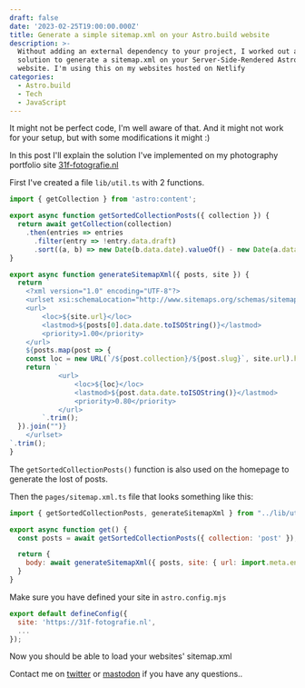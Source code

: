 ```yaml
---
draft: false
date: '2023-02-25T19:00:00.000Z'
title: Generate a simple sitemap.xml on your Astro.build website
description: >-
  Without adding an external dependency to your project, I worked out a simple
  solution to generate a sitemap.xml on your Server-Side-Rendered Astro.build
  website. I'm using this on my websites hosted on Netlify
categories:
  - Astro.build
  - Tech
  - JavaScript
---
```


It might not be perfect code, I'm well aware of that. And it might not work for your setup, but with some modifications it might :)

In this post I'll explain the solution I've implemented on my photography portfolio site [31f-fotografie.nl](https://31f-fotografie.nl "Link to 31f-fotografie.nl website")

First I've created a file `lib/util.ts` with 2 functions.

```javascript
import { getCollection } from 'astro:content';

export async function getSortedCollectionPosts({ collection }) {
  return await getCollection(collection)
    .then(entries => entries
      .filter(entry => !entry.data.draft)
      .sort((a, b) => new Date(b.data.date).valueOf() - new Date(a.data.date).valueOf()));
}

export async function generateSitemapXml({ posts, site }) {
  return `
    <?xml version="1.0" encoding="UTF-8"?>
    <urlset xsi:schemaLocation="http://www.sitemaps.org/schemas/sitemap/0.9 http://www.sitemaps.org/schemas/sitemap/0.9/sitemap.xsd" xmlns="http://www.sitemaps.org/schemas/sitemap/0.9" xmlns:xsi="http://www.w3.org/2001/XMLSchema-instance">
    <url>
        <loc>${site.url}</loc>
        <lastmod>${posts[0].data.date.toISOString()}</lastmod>
        <priority>1.00</priority>
    </url>
    ${posts.map(post => {
    const loc = new URL(`/${post.collection}/${post.slug}`, site.url).href;
    return `
            <url>
                <loc>${loc}</loc>
                <lastmod>${post.data.date.toISOString()}</lastmod>
                <priority>0.80</priority>
            </url>
        `.trim();
  }).join("")}
    </urlset>
`.trim();
}
```

The `getSortedCollectionPosts()` function is also used on the homepage to generate the lost of posts.

Then the `pages/sitemap.xml.ts` file that looks something like this:

```javascript
import { getSortedCollectionPosts, generateSitemapXml } from "../lib/util";

export async function get() {
  const posts = await getSortedCollectionPosts({ collection: 'post' });

  return {
    body: await generateSitemapXml({ posts, site: { url: import.meta.env.SITE } })
  }
}
```

Make sure you have defined your site in `astro.config.mjs`

```javascript
export default defineConfig({
  site: 'https://31f-fotografie.nl',
  ...
});
```

Now you should be able to load your websites' sitemap.xml

Contact me on [twitter](https://twitter.com/jvwissen "Link to twitter profile of @jvwissen") or [mastodon](https://mastodon.social/@jeroenvanwissen "Link to mastodon profile of @jeroenvanwissen") if you have any questions..
